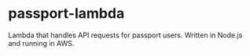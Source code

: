 # passport-lambda
Lambda that handles API requests for passport users. Written in Node.js and running in AWS.
